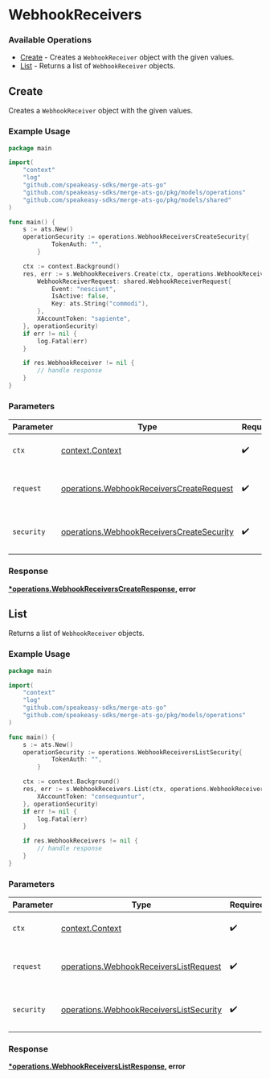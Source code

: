 # WebhookReceivers

### Available Operations

* [Create](#create) - Creates a `WebhookReceiver` object with the given values.
* [List](#list) - Returns a list of `WebhookReceiver` objects.

## Create

Creates a `WebhookReceiver` object with the given values.

### Example Usage

```go
package main

import(
	"context"
	"log"
	"github.com/speakeasy-sdks/merge-ats-go"
	"github.com/speakeasy-sdks/merge-ats-go/pkg/models/operations"
	"github.com/speakeasy-sdks/merge-ats-go/pkg/models/shared"
)

func main() {
    s := ats.New()
    operationSecurity := operations.WebhookReceiversCreateSecurity{
            TokenAuth: "",
        }

    ctx := context.Background()
    res, err := s.WebhookReceivers.Create(ctx, operations.WebhookReceiversCreateRequest{
        WebhookReceiverRequest: shared.WebhookReceiverRequest{
            Event: "nesciunt",
            IsActive: false,
            Key: ats.String("commodi"),
        },
        XAccountToken: "sapiente",
    }, operationSecurity)
    if err != nil {
        log.Fatal(err)
    }

    if res.WebhookReceiver != nil {
        // handle response
    }
}
```

### Parameters

| Parameter                                                                                              | Type                                                                                                   | Required                                                                                               | Description                                                                                            |
| ------------------------------------------------------------------------------------------------------ | ------------------------------------------------------------------------------------------------------ | ------------------------------------------------------------------------------------------------------ | ------------------------------------------------------------------------------------------------------ |
| `ctx`                                                                                                  | [context.Context](https://pkg.go.dev/context#Context)                                                  | :heavy_check_mark:                                                                                     | The context to use for the request.                                                                    |
| `request`                                                                                              | [operations.WebhookReceiversCreateRequest](../../models/operations/webhookreceiverscreaterequest.md)   | :heavy_check_mark:                                                                                     | The request object to use for the request.                                                             |
| `security`                                                                                             | [operations.WebhookReceiversCreateSecurity](../../models/operations/webhookreceiverscreatesecurity.md) | :heavy_check_mark:                                                                                     | The security requirements to use for the request.                                                      |


### Response

**[*operations.WebhookReceiversCreateResponse](../../models/operations/webhookreceiverscreateresponse.md), error**


## List

Returns a list of `WebhookReceiver` objects.

### Example Usage

```go
package main

import(
	"context"
	"log"
	"github.com/speakeasy-sdks/merge-ats-go"
	"github.com/speakeasy-sdks/merge-ats-go/pkg/models/operations"
)

func main() {
    s := ats.New()
    operationSecurity := operations.WebhookReceiversListSecurity{
            TokenAuth: "",
        }

    ctx := context.Background()
    res, err := s.WebhookReceivers.List(ctx, operations.WebhookReceiversListRequest{
        XAccountToken: "consequuntur",
    }, operationSecurity)
    if err != nil {
        log.Fatal(err)
    }

    if res.WebhookReceivers != nil {
        // handle response
    }
}
```

### Parameters

| Parameter                                                                                          | Type                                                                                               | Required                                                                                           | Description                                                                                        |
| -------------------------------------------------------------------------------------------------- | -------------------------------------------------------------------------------------------------- | -------------------------------------------------------------------------------------------------- | -------------------------------------------------------------------------------------------------- |
| `ctx`                                                                                              | [context.Context](https://pkg.go.dev/context#Context)                                              | :heavy_check_mark:                                                                                 | The context to use for the request.                                                                |
| `request`                                                                                          | [operations.WebhookReceiversListRequest](../../models/operations/webhookreceiverslistrequest.md)   | :heavy_check_mark:                                                                                 | The request object to use for the request.                                                         |
| `security`                                                                                         | [operations.WebhookReceiversListSecurity](../../models/operations/webhookreceiverslistsecurity.md) | :heavy_check_mark:                                                                                 | The security requirements to use for the request.                                                  |


### Response

**[*operations.WebhookReceiversListResponse](../../models/operations/webhookreceiverslistresponse.md), error**

